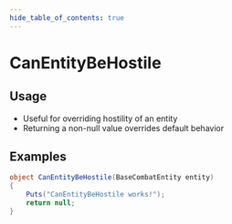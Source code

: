 ```yaml
---
hide_table_of_contents: true
---
```


# CanEntityBeHostile

## Usage

* Useful for overriding hostility of an entity
* Returning a non-null value overrides default behavior

## Examples

```csharp title=""
object CanEntityBeHostile(BaseCombatEntity entity)
{
    Puts("CanEntityBeHostile works!");
    return null;
}
```
